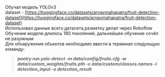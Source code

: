 Обучал модель YOLOv3  
dataset - [https://huggingface.co/datasets/arnavmahapatra/fruit-detection-dataset](https://huggingface.co/datasets/arnavmahapatra/fruit-detection-dataset)  
Использовал данные всего датасета,разметку делал через Roboflow  
Обучение модели длилось 180 поколений, дальнейшее обучение сочёл не разумным  
Для обнаружения объектов необходимо ввести в терминал следующую команду:
>***poetry run yolo-detect -m data/config/fruits.cfg -w data/custom_weights/fruits.pth -c data/custom/classes.names -i detection_input -o detection_result***
 
